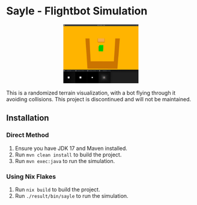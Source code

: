 # Sayle - Flightbot Simulation

<p align="middle">
    <img src="docs/demo.png" width="200" alt="Demo">
</p>

This is a randomized terrain visualization, with a bot flying through it avoiding collisions.
This project is discontinued and will not be maintained.

## Installation

### Direct Method

1. Ensure you have JDK 17 and Maven installed.
2. Run `mvn clean install` to build the project.
3. Run `mvn exec:java` to run the simulation.

### Using Nix Flakes

1. Run `nix build` to build the project.
2. Run `./result/bin/sayle` to run the simulation.